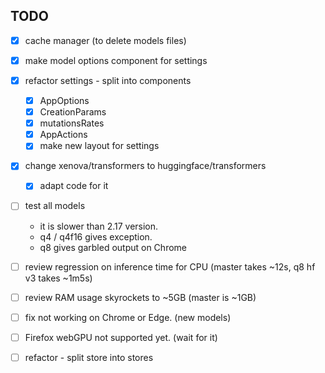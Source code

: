## TODO

* [x] cache manager (to delete models files)
* [x] make model options component for settings
* [x] refactor settings - split into components
    - [x] AppOptions
    - [x] CreationParams
    - [x] mutationsRates
    - [x] AppActions
    - [x] make new layout for settings
* [x] change xenova/transformers to huggingface/transformers
    - [x] adapt code for it
* [ ] test all models
    - it is slower than 2.17 version.
    - q4 / q4f16 gives exception.
    - q8 gives garbled output on Chrome
* [ ] review regression on inference time for CPU (master takes ~12s, q8 hf v3 takes ~1m5s)
* [ ] review RAM usage skyrockets to ~5GB (master is ~1GB)
* [ ] fix not working on Chrome or Edge. (new models)
* [ ] Firefox webGPU not supported yet. (wait for it)

* [ ] refactor - split store into stores
